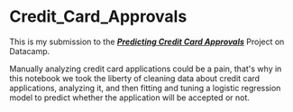 # Credit_Card_Approvals

This is my submission to the [***Predicting Credit Card Approvals***](https://www.datacamp.com/projects/558) Project on Datacamp.

Manually analyzing credit card applications could be a pain, that's why in this notebook we took the liberty of cleaning data about credit card applications, analyzing it, and then fitting and tuning a logistic regression model to predict whether the application will be accepted or not.
